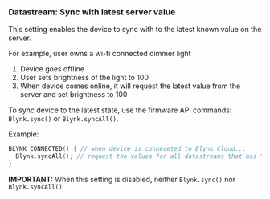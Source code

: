### Datastream: Sync with latest server value

This setting enables the device to sync with to the latest known value on the server.

For example, user owns a wi-fi connected dimmer light
1. Device goes offline
2. User sets brightness of the light to 100
3. When device comes online, it will request the latest value from the server and set brightness to 100

To sync device to the latest state, use the firmware API commands: ```Blynk.sync()``` or ```Blynk.syncAll()```.

Example: 
```cpp
BLYNK_CONNECTED() { // when device is conneceted to Blynk Cloud...
  Blynk.syncAll(); // request the values for all datastreams that has "sync" setting enabled
}
```

**IMPORTANT:** When this setting is disabled, neither ```Blynk.sync()``` nor ```Blynk.syncAll()```
